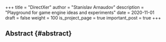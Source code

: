 +++
title = "DirectXer"
author = "Stanislav Arnaudov"
description = "Playground for game engine ideas and experiments"
date = 2020-11-01
draft = false
weight = 100
is_project_page = true
important_post = true
+++

## Abstract {#abstract}
